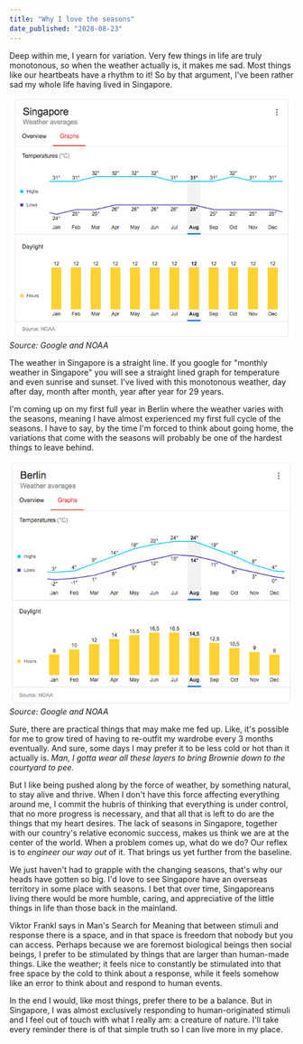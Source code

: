 ```yaml
---
title: "Why I love the seasons"
date_published: "2020-08-23"
---
```


Deep within me, I yearn for variation. Very few things in life are truly monotonous, so when the weather actually is, it makes me sad. Most things like our heartbeats have a rhythm to it! So by that argument, I've been rather sad my whole life having lived in Singapore.

![google search results shows that weather in Singapore is more or less a straight line](images/singapore-weather-no-seasons.png)
_Source: Google and NOAA_

The weather in Singapore is a straight line. If you google for "monthly weather in Singapore" you will see a straight lined graph for temperature and even sunrise and sunset. I've lived with this monotonous weather, day after day, month after month, year after year for 29 years.

I'm coming up on my first full year in Berlin where the weather varies with the seasons, meaning I have almost experienced my first full cycle of the seasons. I have to say, by the time I'm forced to think about going home, the variations that come with the seasons will probably be one of the hardest things to leave behind.

![google search results that weather in Berlin is much more varied and has a rhythm](images/berlin-weather-seasons.png)
_Source: Google and NOAA_

Sure, there are practical things that may make me fed up. Like, it's possible for me to grow tired of having to re-outfit my wardrobe every 3 months eventually. And sure, some days I may prefer it to be less cold or hot than it actually is. *Man, I gotta wear all these layers to bring Brownie down to the courtyard to pee.*

But I like being pushed along by the force of weather, by something natural, to stay alive and thrive. When I don't have this force affecting everything around me, I commit the hubris of thinking that everything is under control, that no more progress is necessary, and that all that is left to do are the things that my heart desires. The lack of seasons in Singapore, together with our country's relative economic success, makes us think we are at the center of the world. When a problem comes up, what do we do? Our reflex is to _engineer our way out_ of it. That brings us yet further from the baseline.

We just haven't had to grapple with the changing seasons, that's why our heads have gotten so big. I'd love to see Singapore have an overseas territory in some place with seasons. I bet that over time, Singaporeans living there would be more humble, caring, and appreciative of the little things in life than those back in the mainland.

Viktor Frankl says in Man's Search for Meaning that between stimuli and response there is a space, and in that space is freedom that nobody but you can access. Perhaps because we are foremost biological beings then social beings, I prefer to be stimulated by things that are larger than human-made things. Like the weather; it feels nice to constantly be stimulated into that free space by the cold to think about a response, while it feels somehow like an error to think about and respond to human events.

In the end I would, like most things, prefer there to be a balance. But in Singapore, I was almost exclusively responding to human-originated stimuli and I feel out of touch with what I really am: a creature of nature. I'll take every reminder there is of that simple truth so I can live more in my place.